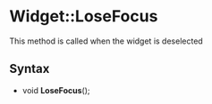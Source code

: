 # Widget::LoseFocus

This method is called when the widget is deselected

## Syntax

- void **LoseFocus**();

